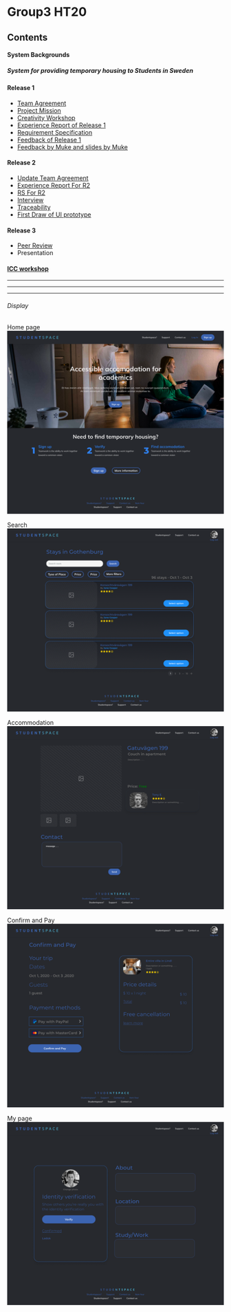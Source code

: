 # Group3 HT20

## Contents

#### System Backgrounds

##### System for providing temporary housing to Students in Sweden

#### Release 1

* [Team Agreement](https://github.com/l77l77/group3-ht20/blob/main/Release%201/DAT%20231%20Team%20Agreement.pdf)
* [Project Mission](https://github.com/l77l77/group3-ht20/blob/main/Release%201/DAT_231___Project_Mission.pdf)
* [Creativity Workshop](https://github.com/l77l77/group3-ht20/blob/main/CreativityWorkshop/Creativity-Workshop.docx)
* [Experience Report of Release 1](https://github.com/l77l77/group3-ht20/blob/main/Release%201/DAT231___Experience_report.pdf)
* [Requirement Specification](https://github.com/l77l77/group3-ht20/blob/main/Release%201/DAT231___Requirements_specification%20(1).pdf)
* [Feedback of Release 1](https://github.com/l77l77/group3-ht20/tree/main/Release%201/Feedback%20of%20Release%201)
* [Feedback by Muke and slides by Muke](https://github.com/l77l77/group3-ht20/tree/main/Discuss%20with%20Muke)

#### Release 2

* [Update Team Agreement](https://github.com/l77l77/group3-ht20/blob/main/Release%202/DAT%20231%20Team%20Agreement-2.docx)
* [Experience Report For R2](https://github.com/l77l77/group3-ht20/blob/main/Release%202/DAT231___Experience_report-1.pdf)
* [RS For R2](https://github.com/l77l77/group3-ht20/blob/main/Release%202/DAT231___Requirements_specification-1.pdf)
* [Interview](https://github.com/l77l77/group3-ht20/tree/main/Interview)
* [Traceability](https://github.com/l77l77/group3-ht20/blob/main/Traceability/Discussion%20Traceability%20during%20the%20lecture.docx)
* [First Draw of UI prototype](#jump)

#### Release 3

* [Peer Review](https://github.com/l77l77/group3-ht20/tree/main/Release%203/Peer%20Review)
* Presentation

#### [ICC workshop](https://github.com/l77l77/group3-ht20/tree/main/Results%20of%20Individual%20team%20Assessment%20and%20ICC%20workshop)

***

***

***

###### <span id="jump">Display </span>

Home page![Home page](https://github.com/l77l77/group3-ht20/blob/main/Release%202/UI/ui_home_page.png)

Search![Search](https://github.com/l77l77/group3-ht20/blob/main/Release%202/UI/ui_search.png)

Accommodation![Accommodation](https://github.com/l77l77/group3-ht20/blob/main/Release%202/UI/ui_accomodation.png)

Confirm and Pay![Confirm and Pay](https://github.com/l77l77/group3-ht20/blob/main/Release%202/UI/ui_confirm_pay.png)

My page![My page](https://github.com/l77l77/group3-ht20/blob/main/Release%202/UI/ui_my_page.png)













